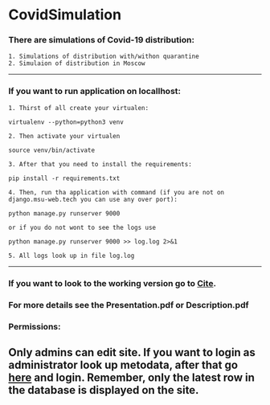 # CovidSimulation
 ### There are simulations of Covid-19 distribution:
    1. Simulations of distribution with/withon quarantine
    2. Simulaion of distribution in Moscow
    
-------

### If you want to run application on locallhost:
    1. Thirst of all create your virtualen: 
`virtualenv --python=python3 venv`

    2. Then activate your virtualen
`source venv/bin/activate`

    3. After that you need to install the requirements:
`pip install -r requirements.txt`

    4. Then, run tha application with command (if you are not on django.msu-web.tech you can use any over port): 
`python manage.py runserver 9000`

    or if you do not wont to see the logs use
`python manage.py runserver 9000 >> log.log 2>&1`
    
    5. All logs look up in file log.log
--------

###  If you want to look to the working version go to [Cite](https://covid-simulation.herokuapp.com "Cite"). 

### For more details see the Presentation.pdf or Description.pdf

### Permissions:
Only admins can edit site. If you want to login as administrator look up metodata, after that gо [here](https://covid-simulation.herokuapp.com/admin "here") and login.
Remember, only the latest row in the database is displayed on the site.
------

